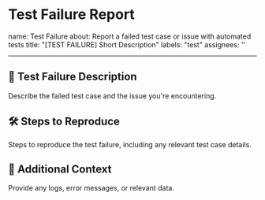 # Test Failure Report

name: Test Failure
about: Report a failed test case or issue with automated tests
title: "[TEST FAILURE] Short Description"
labels: "test"
assignees: ''

---

## 🧪 Test Failure Description

Describe the failed test case and the issue you're encountering.

## 🛠️ Steps to Reproduce

Steps to reproduce the test failure, including any relevant test case details.

## 📄 Additional Context

Provide any logs, error messages, or relevant data.
